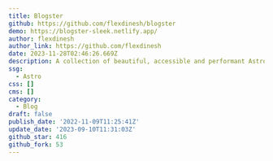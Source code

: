 ```yaml
---
title: Blogster
github: https://github.com/flexdinesh/blogster
demo: https://blogster-sleek.netlify.app/
author: flexdinesh
author_link: https://github.com/flexdinesh
date: 2023-11-28T02:46:26.669Z
description: A collection of beautiful, accessible and performant Astro blog templates.
ssg:
  - Astro
css: []
cms: []
category:
  - Blog
draft: false
publish_date: '2022-11-09T11:25:41Z'
update_date: '2023-09-10T11:31:03Z'
github_star: 416
github_fork: 53
---
```

